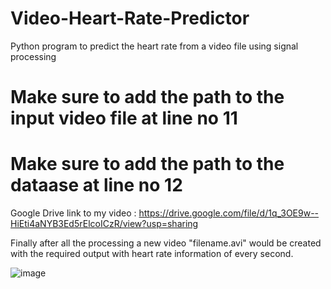 # Video-Heart-Rate-Predictor
Python program to predict the heart rate from a video file using signal processing

# Make sure to add the path to the input video file at line no 11
# Make sure to add the path to the dataase at line no 12

Google Drive link to my video : https://drive.google.com/file/d/1q_3OE9w--HiEti4aNYB3Ed5rElcoICzR/view?usp=sharing

Finally after all the processing a new video "filename.avi" would be created with the required output with heart rate information of every second.

![image](https://user-images.githubusercontent.com/48373859/117165172-e1f3d680-ade2-11eb-87b6-f82e759c56bb.png)
